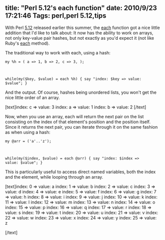 title: "Perl 5.12's each function"
date: 2010/9/23 17:21:46
Tags: perl,perl 5.12,tips
---
With Perl <a href="http://www.nntp.perl.org/group/perl.perl5.porters/2010/04/msg158820.html">5.12</a> released earlier this summer, the <a href="http://perldoc.perl.org/functions/each.html">each</a> function got a nice little addition that I'd like to talk about: It now has the ability to work on arrays, not only key-value pair hashes, but not exactly as you'd expect it (not like Ruby's <a href="http://ruby-doc.org/core/classes/Array.html#M002173">each</a> method).

The traditional way to work with each, using a hash:

<code lang="perl">my %h = (
a => 1,
b => 2,
c => 3,
);

while(my($key, $value) = each %h) {
say "index: $key => value: $value";
}</code>

And the output. Of course, hashes being unordered lists, you won't get the nice little order of an array.

[text]index: c => value: 3
index: a => value: 1
index: b => value: 2
[/text]

Now, when you use an array, each will return the next pair on the list consisting on the index of that element's position and the position itself. Since it returns the next pair, you can iterate through it on the same fashion as when using a hash:

<code lang="perl">my @arr = ('a'..'z');

while(my($index, $value) = each @arr) {
say "index: $index => value: $value";
}</code>

This is particularly useful to access direct named variables, both the index and the element, while looping through an array.

[text]index: 0 => value: a
index: 1 => value: b
index: 2 => value: c
index: 3 => value: d
index: 4 => value: e
index: 5 => value: f
index: 6 => value: g
index: 7 => value: h
index: 8 => value: i
index: 9 => value: j
index: 10 => value: k
index: 11 => value: l
index: 12 => value: m
index: 13 => value: n
index: 14 => value: o
index: 15 => value: p
index: 16 => value: q
index: 17 => value: r
index: 18 => value: s
index: 19 => value: t
index: 20 => value: u
index: 21 => value: v
index: 22 => value: w
index: 23 => value: x
index: 24 => value: y
index: 25 => value: z

[/text]